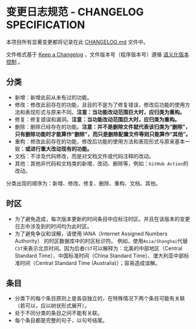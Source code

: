 # 变更日志规范 - CHANGELOG SPECIFICATION

本项目所有显著变更都将记录在此 [CHANGELOG.md](CHANGELOG.md) 文件中。

文件格式基于 [Keep a Changelog](https://keepachangelog.com/zh-CN/1.1.0/) ，文件版本号（程序版本号）遵循 [语义化版本控制](https://semver.org/lang/zh-CN/) 。

## 分类

- 新增：新增此前从未有过的功能。
- 修改：修改此前存在的功能，且目的不是为了修复错误，修改后功能的使用方法和表现形式与原来不同。**注意：当功能改动范围巨大时，应归类为重构。**
- 修复：修复错误和漏洞。**注意：当功能改动范围巨大时，应归类为重构。**
- 删除：删除已经存在的功能。**注意：并不是删除文件就代表该归类为“删除”，只有删除功能时才能算作“删除”，而只是删除配置文件等则只能算作“其他”。**
- 重构：修改此前存在的功能，修改后功能的使用方法和表现形式与原来基本一致；**或进行重大改动现有的功能。**
- 文档：不涉及代码修改，而是对文档文件或代码注释的改动。
- 其他：其他非代码和文档类的新增、改动、删除等，例如：`GitHub Action`的改动。

分类出现的顺序为：新增、修改、修复、删除、重构、文档、其他。

## 时区

- 为了避免造成，每次版本更新的时间条目中应标注时区。并且在该版本的变更日志中涉及到的时间均为此时区。
- 为了避免争议和误解，请使用 IANA（Internet Assigned Numbers Authority） 的时区数据库中的时区标识符。 
  例如，使用`Asia/Shanghai`代替`CST`来表示北京时间。因为后者`CST`可以解释为：北美的中部地区（Central Standard Time）、中国标准时间（China Standard Time）、澳大利亚中部标准时间（Central Standard Time (Australia)）；容易造成误解。

## 条目

- 分类下的每个条目原则上是各自独立的，在特殊情况下两个条目可能有关联（若可以，应以树状形式展开）。
- 处于不同分类的条目之间不能有关联。
- 每个条目都是完整的句子，以句号结尾。
